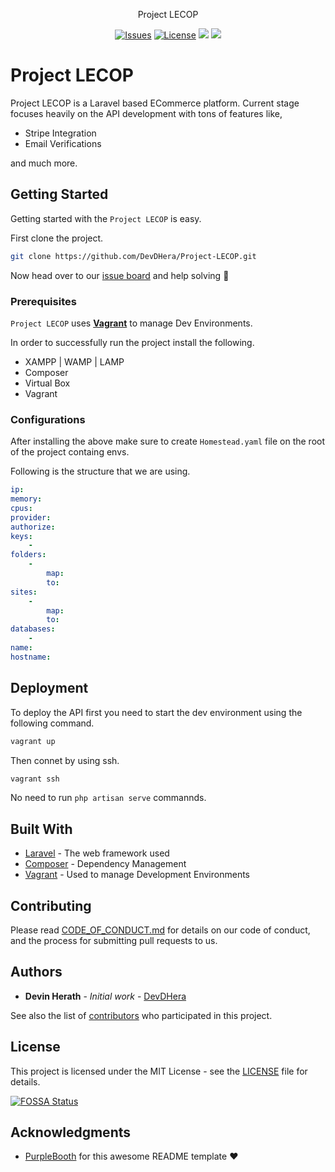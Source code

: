 <p align="center">Project LECOP</p>

<p align="center">
<a href="https://github.com/DevDHera/Project-LECOP/issues"><img alt="Issues" src="https://img.shields.io/github/issues/DevDHera/Project-LECOP.svg"></a>
<a href="https://github.com/DevDHera/Project-LECOP/blob/master/LICENSE"><img alt="License" src="https://img.shields.io/github/license/DevDHera/Project-LECOP.svg"></a>
<a href="https://app.fossa.io/projects/git%2Bgithub.com%2FDevDHera%2FProject-LECOP?ref=badge_shield" alt="FOSSA Status"><img src="https://app.fossa.io/api/projects/git%2Bgithub.com%2FDevDHera%2FProject-LECOP.svg?type=shield"/></a>
<a href="https://www.codacy.com/app/DevDHera/Project-LECOP?utm_source=github.com&amp;utm_medium=referral&amp;utm_content=DevDHera/Project-LECOP&amp;utm_campaign=Badge_Grade"><img src="https://api.codacy.com/project/badge/Grade/aaf647761af846fe8ef35d0bd6221f27"/></a>
</p>

# Project LECOP

Project LECOP is a Laravel based ECommerce platform. Current stage focuses heavily on the API development with tons of features like,

* Stripe Integration
* Email Verifications

and much more.

## Getting Started

Getting started with the `Project LECOP` is easy.

First clone the project.

```sh
git clone https://github.com/DevDHera/Project-LECOP.git
```

Now head over to our [issue board](https://github.com/DevDHera/Project-LECOP/issues) and help solving :angel: 

### Prerequisites

`Project LECOP` uses **[Vagrant](https://www.vagrantup.com/)** to manage Dev Environments.

In order to successfully run the project install the following.

* XAMPP | WAMP | LAMP
* Composer
* Virtual Box
* Vagrant

### Configurations

After installing the above make sure to create `Homestead.yaml` file on the root of the project containg envs.

Following is the structure that we are using.

```yaml
ip: 
memory: 
cpus: 
provider: 
authorize: 
keys:
    - 
folders:
    -
        map: 
        to: 
sites:
    -
        map: 
        to: 
databases:
    - 
name: 
hostname: 

```

## Deployment

To deploy the API first you need to start the dev environment using the following command.

```sh
vagrant up
```

Then connet by using ssh.

```sh
vagrant ssh
```

No need to run `php artisan serve` commannds. 

## Built With

* [Laravel](https://laravel.com/) - The web framework used
* [Composer](https://getcomposer.org/) - Dependency Management
* [Vagrant](https://www.vagrantup.com/) - Used to manage Development Environments

## Contributing

Please read [CODE_OF_CONDUCT.md](https://github.com/DevDHera/Project-LECOP/blob/master/CODE_OF_CONDUCT.md) for details on our code of conduct, and the process for submitting pull requests to us.

## Authors

* **Devin Herath** - *Initial work* - [DevDHera](https://github.com/DevDHera)

See also the list of [contributors](https://github.com/DevDHera/Project-LECOP/graphs/contributors) who participated in this project.

## License

This project is licensed under the MIT License - see the [LICENSE](https://github.com/DevDHera/Project-LECOP/blob/master/LICENSE) file for details.

[![FOSSA Status](https://app.fossa.io/api/projects/git%2Bgithub.com%2FDevDHera%2FProject-LECOP.svg?type=large)](https://app.fossa.io/projects/git%2Bgithub.com%2FDevDHera%2FProject-LECOP?ref=badge_large)

## Acknowledgments

* [PurpleBooth](https://github.com/PurpleBooth) for this awesome README template :heart: